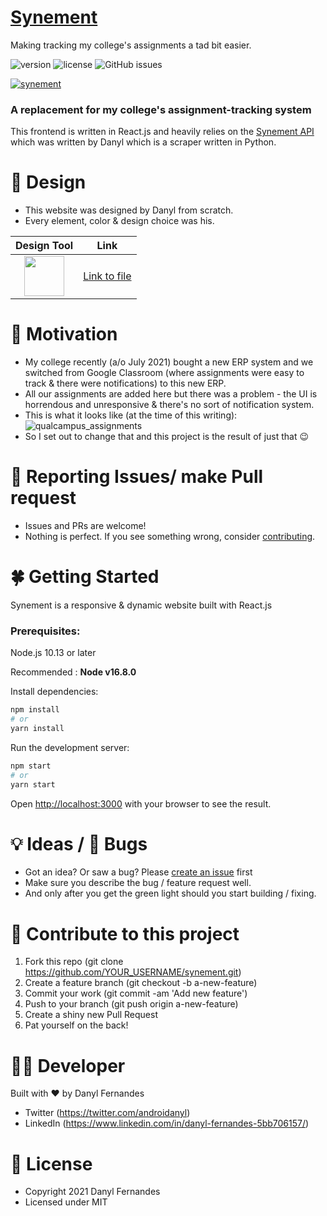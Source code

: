 # [Synement](https://grewscant.github.io/synement/)
Making tracking my college's assignments a tad bit easier.

![version](https://img.shields.io/badge/version-0.3.2-blue.svg) ![license](https://img.shields.io/badge/license-MIT-red.svg) ![GitHub issues](https://img.shields.io/github/issues/grewscant/synement) <a href="https://www.tailwind-kit.com/" target="_blank">

![synement](https://user-images.githubusercontent.com/82237314/132957337-c9cfaabb-de75-408d-9bcb-281ecdf61cde.png)

</a>

### A replacement for my college's assignment-tracking system
This frontend is written in React.js and heavily relies on the [Synement API](https://synement.herokuapp.com/docs) which was written by Danyl which is a scraper written in Python.

🎨 Design
=========
- This website was designed by Danyl from scratch.
- Every element, color & design choice was his.

| Design Tool | Link |
|:---:|:---:|
| <img src="https://cdn.svgporn.com/logos/figma.svg" width="64" height="64"> | [Link to file](https://www.figma.com/file/HefdJfDFutUJbduLWi664i/synement?node-id=0%3A1) |


🌟 Motivation
=============
- My college recently (a/o July 2021) bought a new ERP system and we switched from Google Classroom (where assignments were easy to track & there were notifications) to this new ERP.
- All our assignments are added here but there was a problem - the UI is horrendous and unresponsive & there's no sort of notification system.
- This is what it looks like (at the time of this writing):
![qualcampus_assignments](https://user-images.githubusercontent.com/82237314/132958220-f815be83-aa15-4ec5-a949-528af1dbe805.png)
- So I set out to change that and this project is the result of just that 😉


🔧 Reporting Issues/ make Pull request
======================================
- Issues and PRs are welcome!
- Nothing is perfect. If you see something wrong, consider [contributing](#-contribute-to-this-project).

🍀 Getting Started
==================
Synement is a responsive & dynamic website built with React.js

### Prerequisites: 

Node.js 10.13 or later 

Recommended : **Node v16.8.0** 

Install dependencies:

```bash
npm install
# or
yarn install
```

Run the development server:

```bash
npm start
# or
yarn start
```

Open [http://localhost:3000](http://localhost:3000) with your browser to see the result.

💡 Ideas / 🐞 Bugs
==================
- Got an idea? Or saw a bug? Please [create an issue](https://github.com/grewscant/synement/issues/new/choose) first
- Make sure you describe the bug / feature request well.
- And only after you get the green light should you start building / fixing.

🌄 Contribute to this project
=============================
1. Fork this repo (git clone https://github.com/YOUR_USERNAME/synement.git)
2. Create a feature branch (git checkout -b a-new-feature)
3. Commit your work (git commit -am 'Add new feature')
4. Push to your branch (git push origin a-new-feature)
5. Create a shiny new Pull Request
6. Pat yourself on the back!

👨‍💻 Developer
===============
Built with ❤︎ by Danyl Fernandes
- Twitter (https://twitter.com/androidanyl)
- LinkedIn (https://www.linkedin.com/in/danyl-fernandes-5bb706157/)

📑 License
==========
- Copyright 2021 Danyl Fernandes
- Licensed under MIT

